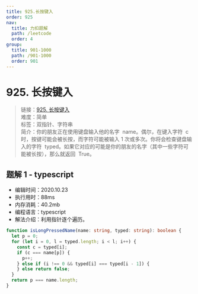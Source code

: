```yaml
---
title: 925.长按键入
order: 925
nav:
  title: 力扣题解
  path: /leetcode
  order: 4
group:
  title: 901-1000
  path: /901-1000
  order: 901
---
```


# 925. 长按键入

> 链接：[925. 长按键入](https://leetcode-cn.com/problems/long-pressed-name/)  
> 难度：简单  
> 标签：双指针、字符串  
> 简介：你的朋友正在使用键盘输入他的名字  name。偶尔，在键入字符  c  时，按键可能会被长按，而字符可能被输入 1 次或多次。你将会检查键盘输入的字符  typed。如果它对应的可能是你的朋友的名字（其中一些字符可能被长按），那么就返回  True。

## 题解 1 - typescript

- 编辑时间：2020.10.23
- 执行用时：88ms
- 内存消耗：40.2mb
- 编程语言：typescript
- 解法介绍：利用指针逐个遍历。

```typescript
function isLongPressedName(name: string, typed: string): boolean {
  let p = 0;
  for (let i = 0, l = typed.length; i < l; i++) {
    const c = typed[i];
    if (c === name[p]) {
      p++;
    } else if (i !== 0 && typed[i] === typed[i - 1]) {
    } else return false;
  }
  return p === name.length;
}
```
